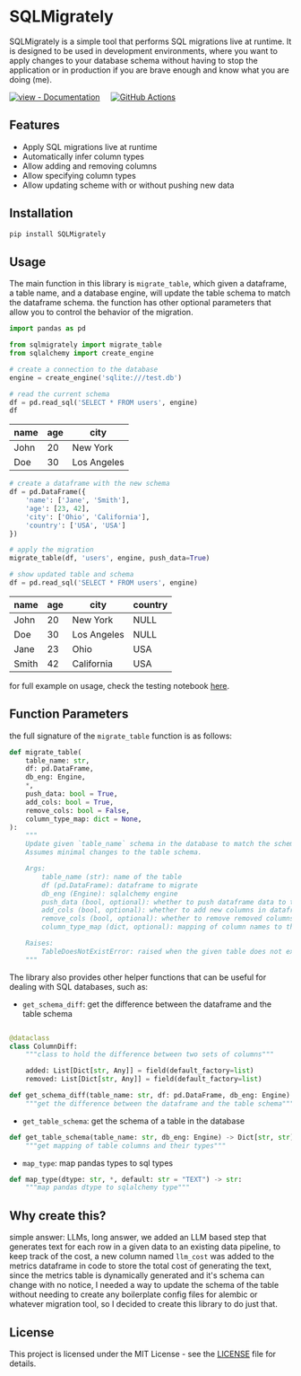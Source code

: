 # SQLMigrately

SQLMigrately is a simple tool that performs SQL migrations live at runtime. It
is designed to be used in development environments, where you want to apply
changes to your database schema without having to stop the application or in
production if you are brave enough and know what you are doing (me).

[![view - Documentation](https://img.shields.io/badge/PyPi-0.0.5-blue?style=for-the-badge)](https://pypi.org/project/SQLMigrately "view package on PyPi")
&nbsp;&nbsp;&nbsp;
[![GitHub Actions](https://img.shields.io/badge/github%20actions-%232671E5.svg?style=for-the-badge&logo=githubactions&logoColor=white)](https://github.com/Blacksuan19/sqlmigrately/actions "Build with github actions")

## Features

- Apply SQL migrations live at runtime
- Automatically infer column types
- Allow adding and removing columns
- Allow specifying column types
- Allow updating scheme with or without pushing new data

## Installation

```bash
pip install SQLMigrately
```

## Usage

The main function in this library is `migrate_table`, which given a dataframe, a
table name, and a database engine, will update the table schema to match the
dataframe schema. the function has other optional parameters that allow you to
control the behavior of the migration.

```python
import pandas as pd

from sqlmigrately import migrate_table
from sqlalchemy import create_engine

# create a connection to the database
engine = create_engine('sqlite:///test.db')

# read the current schema
df = pd.read_sql('SELECT * FROM users', engine)
df
```

| name | age | city        |
| ---- | --- | ----------- |
| John | 20  | New York    |
| Doe  | 30  | Los Angeles |

```python
# create a dataframe with the new schema
df = pd.DataFrame({
    'name': ['Jane', 'Smith'],
    'age': [23, 42],
    'city': ['Ohio', 'California'],
    'country': ['USA', 'USA']
})

# apply the migration
migrate_table(df, 'users', engine, push_data=True)

# show updated table and schema
df = pd.read_sql('SELECT * FROM users', engine)
```

| name  | age | city        | country |
| ----- | --- | ----------- | ------- |
| John  | 20  | New York    | NULL    |
| Doe   | 30  | Los Angeles | NULL    |
| Jane  | 23  | Ohio        | USA     |
| Smith | 42  | California  | USA     |

for full example on usage, check the testing notebook [here](./test.ipynb).

## Function Parameters

the full signature of the `migrate_table` function is as follows:

```python
def migrate_table(
    table_name: str,
    df: pd.DataFrame,
    db_eng: Engine,
    *,
    push_data: bool = True,
    add_cols: bool = True,
    remove_cols: bool = False,
    column_type_map: dict = None,
):
    """
    Update given `table_name` schema in the database to match the schema of the given `df`.
    Assumes minimal changes to the table schema.

    Args:
        table_name (str): name of the table
        df (pd.DataFrame): dataframe to migrate
        db_eng (Engine): sqlalchemy engine
        push_data (bool, optional): whether to push dataframe data to the table. Defaults to True.
        add_cols (bool, optional): whether to add new columns in dataframe to the table. Defaults to True.
        remove_cols (bool, optional): whether to remove removed columns from the table. Defaults to False.
        column_type_map (dict, optional): mapping of column names to their types. Defaults to None, which means that the types are inferred from the dataframe.

    Raises:
        TableDoesNotExistError: raised when the given table does not exist in the database
    """
```

The library also provides other helper functions that can be useful for dealing
with SQL databases, such as:

- `get_schema_diff`: get the difference between the dataframe and the table
  schema

```python

@dataclass
class ColumnDiff:
    """class to hold the difference between two sets of columns"""

    added: List[Dict[str, Any]] = field(default_factory=list)
    removed: List[Dict[str, Any]] = field(default_factory=list)

def get_schema_diff(table_name: str, df: pd.DataFrame, db_eng: Engine) -> ColumnDiff:
    """get the difference between the dataframe and the table schema"""

```

- `get_table_schema`: get the schema of a table in the database

```python
def get_table_schema(table_name: str, db_eng: Engine) -> Dict[str, str]:
    """get mapping of table columns and their types"""
```

- `map_type`: map pandas types to sql types

```python
def map_type(dtype: str, *, default: str = "TEXT") -> str:
    """map pandas dtype to sqlalchemy type"""
```

## Why create this?

simple answer: LLMs, long answer, we added an LLM based step that generates text
for each row in a given data to an existing data pipeline, to keep track of the
cost, a new column named `llm_cost` was added to the metrics dataframe in code
to store the total cost of generating the text, since the metrics table is
dynamically generated and it's schema can change with no notice, I needed a way
to update the schema of the table without needing to create any boilerplate
config files for alembic or whatever migration tool, so I decided to create this
library to do just that.

## License

This project is licensed under the MIT License - see the [LICENSE](./LICENSE)
file for details.
